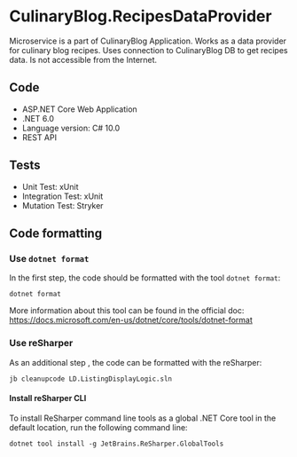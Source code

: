 # CulinaryBlog.RecipesDataProvider
Microservice is a part of CulinaryBlog Application. 
Works as a data provider for culinary blog recipes.
Uses connection to CulinaryBlog DB to get recipes data.
Is not accessible from the Internet. 

## Code
* ASP.NET Core Web Application
* .NET 6.0
* Language version: C# 10.0
* REST API

## Tests
* Unit Test: xUnit
* Integration Test: xUnit
* Mutation Test: Stryker

## Code formatting
### Use `dotnet format`
In the first step, the code should be formatted with the tool `dotnet format`:
```
dotnet format
```
More information about this tool can be found in the official doc: https://docs.microsoft.com/en-us/dotnet/core/tools/dotnet-format
### Use reSharper
As an additional step , the code can be formatted with the reSharper:
```
jb cleanupcode LD.ListingDisplayLogic.sln
```
#### Install reSharper CLI
To install ReSharper command line tools as a global .NET Core tool in the default location, run the following command line:
```
dotnet tool install -g JetBrains.ReSharper.GlobalTools
```
